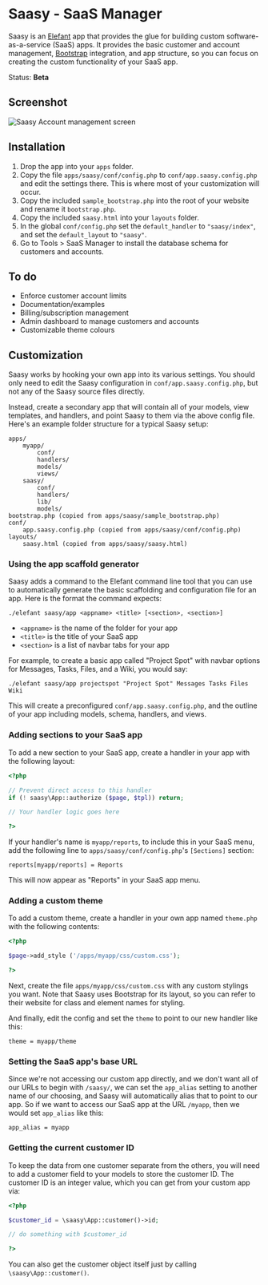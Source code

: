 # Saasy - SaaS Manager

Saasy is an [Elefant](http://www.elefantcms.com/) app that provides the glue for
building custom software-as-a-service (SaaS) apps. It provides the basic customer
and account management, [Bootstrap](http://twitter.github.com/bootstrap/index.html)
integration, and app structure, so you can focus on creating the custom functionality
of your SaaS app.

Status: **Beta**

## Screenshot

![Saasy Account management screen](https://raw.github.com/jbroadway/saasy/master/css/saasy-account.png)

## Installation

1. Drop the app into your `apps` folder.
2. Copy the file `apps/saasy/conf/config.php` to `conf/app.saasy.config.php` and
   edit the settings there. This is where most of your customization will occur.
3. Copy the included `sample_bootstrap.php` into the root of your website and
   rename it `bootstrap.php`.
4. Copy the included `saasy.html` into your `layouts` folder.
5. In the global `conf/config.php` set the `default_handler` to `"saasy/index"`,
   and set the `default_layout` to `"saasy"`.
6. Go to Tools > SaaS Manager to install the database schema for customers and accounts.

## To do

* Enforce customer account limits
* Documentation/examples
* Billing/subscription management
* Admin dashboard to manage customers and accounts
* Customizable theme colours

## Customization

Saasy works by hooking your own app into its various settings. You should only need
to edit the Saasy configuration in `conf/app.saasy.config.php`, but not any of the
Saasy source files directly.

Instead, create a secondary app that will contain all of your models, view templates,
and handlers, and point Saasy to them via the above config file. Here's an example
folder structure for a typical Saasy setup:

```
apps/
	myapp/
		conf/
		handlers/
		models/
		views/
	saasy/
		conf/
		handlers/
		lib/
		models/
bootstrap.php (copied from apps/saasy/sample_bootstrap.php)
conf/
	app.saasy.config.php (copied from apps/saasy/conf/config.php)
layouts/
	saasy.html (copied from apps/saasy/saasy.html)
```

### Using the app scaffold generator

Saasy adds a command to the Elefant command line tool that you can use to automatically
generate the basic scaffolding and configuration file for an app. Here is the format
the command expects:

```
./elefant saasy/app <appname> <title> [<section>, <section>]
```

* `<appname>` is the name of the folder for your app
* `<title>` is the title of your SaaS app
* `<section>` is a list of navbar tabs for your app

For example, to create a basic app called "Project Spot" with navbar options for Messages,
Tasks, Files, and a Wiki, you would say:

```
./elefant saasy/app projectspot "Project Spot" Messages Tasks Files Wiki
```

This will create a preconfigured `conf/app.saasy.config.php`, and the outline of your
app including models, schema, handlers, and views.

### Adding sections to your SaaS app

To add a new section to your SaaS app, create a handler in your app with the following
layout:

```php
<?php

// Prevent direct access to this handler
if (! saasy\App::authorize ($page, $tpl)) return;

// Your handler logic goes here

?>
```

If your handler's name is `myapp/reports`, to include this in your SaaS menu, add the
following line to `apps/saasy/conf/config.php`'s `[Sections]` section:

```
reports[myapp/reports] = Reports
```

This will now appear as "Reports" in your SaaS app menu.

### Adding a custom theme

To add a custom theme, create a handler in your own app named `theme.php` with the
following contents:

```php
<?php

$page->add_style ('/apps/myapp/css/custom.css');

?>
```

Next, create the file `apps/myapp/css/custom.css` with any custom stylings you want.
Note that Saasy uses Bootstrap for its layout, so you can refer to their website for
class and element names for styling.

And finally, edit the config and set the `theme` to point to our new handler like this:

```
theme = myapp/theme
```

### Setting the SaaS app's base URL

Since we're not accessing our custom app directly, and we don't want all of our URLs
to begin with `/saasy/`, we can set the `app_alias` setting to another name of our
choosing, and Saasy will automatically alias that to point to our app. So if we want
to access our SaaS app at the URL `/myapp`, then we would set `app_alias` like this:

```
app_alias = myapp
```

### Getting the current customer ID

To keep the data from one customer separate from the others, you will need to add
a customer field to your models to store the customer ID. The customer ID is an
integer value, which you can get from your custom app via:

```php
<?php

$customer_id = \saasy\App::customer()->id;

// do something with $customer_id

?>
```

You can also get the customer object itself just by calling `\saasy\App::customer()`.